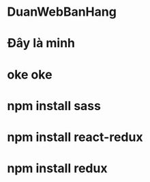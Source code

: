 # DuanWebBanHang
# Đây là minh
# oke oke 

# npm install sass
# npm install react-redux
# npm install redux